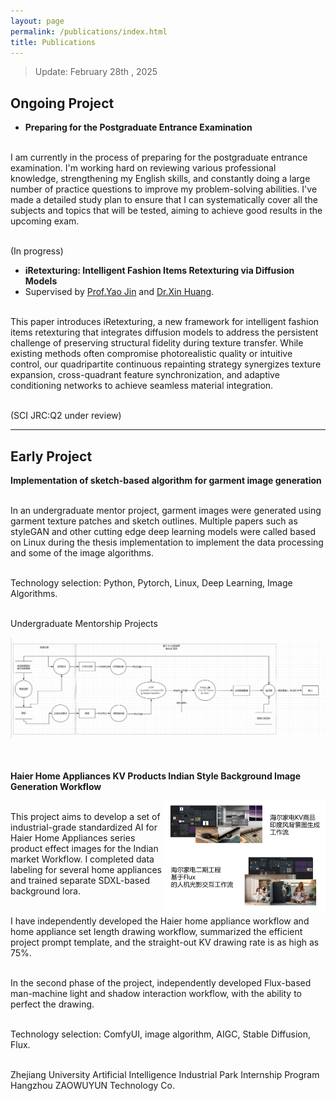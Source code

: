 ```yaml
---
layout: page
permalink: /publications/index.html
title: Publications
---
```


> Update: February 28th , 2025


## Ongoing Project

- **Preparing for the Postgraduate Entrance Examination**

<br>I am currently in the process of preparing for the postgraduate entrance examination. I'm working hard on reviewing various professional knowledge, strengthening my English skills, and constantly doing a large number of practice questions to improve my problem-solving abilities. I've made a detailed study plan to ensure that I can systematically cover all the subjects and topics that will be tested, aiming to achieve good results in the upcoming exam.

<br>(In progress)

- **iRetexturing: Intelligent Fashion Items Retexturing via Diffusion Models**
- Supervised by [Prof.Yao Jin](https://orcid.org/0000-0001-9518-7063) and [Dr.Xin Huang](https://orcid.org/0000-0001-7113-5066).

<br>This paper introduces iRetexturing, a new framework for intelligent fashion items retexturing that integrates diffusion models to address the persistent challenge of preserving structural fidelity during texture transfer. While existing methods often compromise photorealistic quality or intuitive control, our quadripartite continuous repainting strategy synergizes texture expansion, cross-quadrant feature synchronization, and adaptive conditioning networks to achieve seamless material integration.

<br>(SCI JRC:Q2 under review)


---

## Early Project


**Implementation of sketch-based algorithm for garment image generation**<br>

<br>In an undergraduate mentor project, garment images were generated using garment texture patches and sketch outlines. Multiple papers such as styleGAN and other cutting edge deep learning models were called based on Linux during the thesis implementation to implement the data processing and some of the image algorithms.

<br>Technology selection: Python, Pytorch, Linux, Deep Learning, Image Algorithms.

<br>Undergraduate Mentorship Projects

<center>
<img src="\images\publications\FFT.png">
</center>
<br>


<br>**Haier Home Appliances KV Products Indian Style Background Image Generation Workflow**<br>

<img src="\images\publications\haier.png" class="floatpic" width="260" height="180" style="float: right;">

<br>This project aims to develop a set of industrial-grade standardized AI for Haier Home Appliances series product effect images for the Indian market
Workflow. I completed data labeling for several home appliances and trained separate SDXL-based background
lora.

<br>I have independently developed the Haier home appliance workflow and home appliance set length drawing workflow, summarized the efficient project prompt template, and the straight-out KV drawing rate is as high as 75%.

<br>In the second phase of the project, independently developed Flux-based man-machine light and shadow interaction workflow, with the ability to perfect the drawing.

<br>Technology selection: ComfyUI, image algorithm, AIGC, Stable Diffusion, Flux.

<br>Zhejiang University Artificial Intelligence Industrial Park Internship Program Hangzhou ZAOWUYUN Technology Co.

<br>
